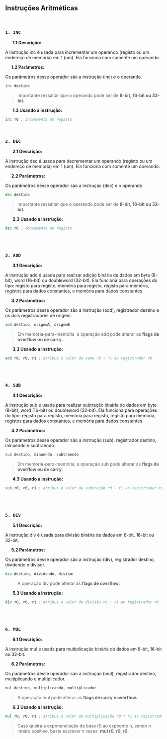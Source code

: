 ## Instruções Aritméticas

<br>

### **`1. INC`**

&nbsp; &nbsp; &nbsp; **1.1 Descrição:**

A instrução inc é usada para incrementar um operando (registo ou um endereço de memória) em 1 (um). Ela funciona com somente um operando.


&nbsp; &nbsp; &nbsp;**1.2 Parâmetros:**

Os parâmetros desse operador são a instrução (inc) e o operando.

```asm
inc destino
```
> Importante ressaltar que o operando pode ser de **8-bit, 16-bit ou 32-bit.**

&nbsp; &nbsp; &nbsp; **1.3 Usando a instrução:**

 ```asm
inc r0 ; incrementa um registo
```

<br> 

### **`2. DEC`**

&nbsp; &nbsp; &nbsp; **2.1 Descrição:**

A instrução dec é usada para decrementar um operando (registo ou um endereço de memória) em 1 (um). Ela funciona com somente um operando.

&nbsp; &nbsp; &nbsp;**2.2 Parâmetros:**

Os parâmetros desse operador são a instrução (dec) e o operando.

```asm
dec destino
```
> Importante ressaltar que o operando pode ser de **8-bit, 16-bit ou 32-bit.**

&nbsp; &nbsp; &nbsp; **2.3 Usando a instrução:**

 ```asm
dec r0 ; decrementa um registo
```

<br>

<br> 

### **`3. ADD`**

&nbsp; &nbsp; &nbsp; **3.1 Descrição:**

A instrução add é usada para realizar adição binária de dados em byte (8-bit), word (16-bit) ou doubleword (32-bit). Ela funciona para operações do tipo: registo para registo, memória para registo, registo para memória, registos para dados constantes, e memória para dados constantes.

&nbsp; &nbsp; &nbsp;**3.2 Parâmetros:**

Os parâmetros desse operador são a instrução (add), registrador destino e os dois registradores de origem.

```asm
add destino, origemA, origemB
```
> Em memória-para-memória, a operação add pode alterar as **flags de overflow ou de carry.**

&nbsp; &nbsp; &nbsp; **3.3 Usando a instrução:**

 ```asm
add r0, r0, r1 ; atribui o valor da soma r0 + r1 ao registrador r0
```

<br>

<br> 

### **`4. SUB`**

&nbsp; &nbsp; &nbsp; **4.1 Descrição:**

A instrução sub é usada para realizar subtração binária de dados em byte (8-bit), word (16-bit) ou doubleword (32-bit). Ela funciona para operações do tipo: registo para registo, memória para registo, registo para memória, registos para dados constantes, e memória para dados constantes.

&nbsp; &nbsp; &nbsp;**4.2 Parâmetros:**

Os parâmetros desse operador são a instrução (sub), registrador destino, minuendo e subtraendo.

```asm
sub destino, minuendo, subtraendo
```
> Em memória-para-memória, a operação sub pode alterar as **flags de overflow ou de carry.**

&nbsp; &nbsp; &nbsp; **4.3 Usando a instrução:**

 ```asm
sub r0, r0, r1 ; atribui o valor da subtração r0 - r1 ao registrador r0
```

<br>

<br> 

### **`5. DIV`**

&nbsp; &nbsp; &nbsp; **5.1 Descrição:**

A instrução div é usada para divisão binária de dados em 8-bit, 16-bit ou 32-bit.

&nbsp; &nbsp; &nbsp;**5.2 Parâmetros:**

Os parâmetros desse operador são a instrução (div), registrador destino, dividendo e divisor.

```asm
div destino, dividendo, divisor
```
> A operação div pode alterar as **flags de overflow.**

&nbsp; &nbsp; &nbsp; **5.3 Usando a instrução:**

 ```asm
div r0, r0, r1 ; atribui o valor da divisão r0 ÷ r1 ao registrador r0
```

<br>

<br> 

### **`6. MUL`**

&nbsp; &nbsp; &nbsp; **6.1 Descrição:**

A instrução mul é usada para multiplicação binária de dados em 8-bit, 16-bit ou 32-bit.

&nbsp; &nbsp; &nbsp;**6.2 Parâmetros:**

Os parâmetros desse operador são a instrução (mul), registrador destino, multiplicando e multiplicador.

```asm
mul destino, multiplicando, multiplicador
```
> A operação mul pode alterar as **flags de carry e overflow.**

&nbsp; &nbsp; &nbsp; **6.3 Usando a instrução:**

 ```asm
mul r0, r0, r1 ; atribui o valor da multiplicação r0 * r1 ao registrador r0
```
> Caso queira a exponenciação da base r0 ao expoente n, sendo n inteiro positivo, basta escrever n vezes: **mul r0, r0, r0**.
<br>
